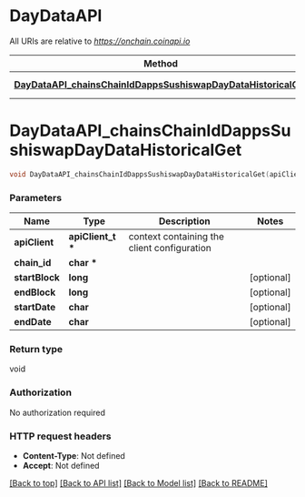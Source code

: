 # DayDataAPI

All URIs are relative to *https://onchain.coinapi.io*

Method | HTTP request | Description
------------- | ------------- | -------------
[**DayDataAPI_chainsChainIdDappsSushiswapDayDataHistoricalGet**](DayDataAPI.md#DayDataAPI_chainsChainIdDappsSushiswapDayDataHistoricalGet) | **GET** /chains/{chain_id}/dapps/sushiswap/dayData/historical | 


# **DayDataAPI_chainsChainIdDappsSushiswapDayDataHistoricalGet**
```c
void DayDataAPI_chainsChainIdDappsSushiswapDayDataHistoricalGet(apiClient_t *apiClient, char * chain_id, long startBlock, long endBlock, char startDate, char endDate);
```

### Parameters
Name | Type | Description  | Notes
------------- | ------------- | ------------- | -------------
**apiClient** | **apiClient_t \*** | context containing the client configuration |
**chain_id** | **char \*** |  | 
**startBlock** | **long** |  | [optional] 
**endBlock** | **long** |  | [optional] 
**startDate** | **char** |  | [optional] 
**endDate** | **char** |  | [optional] 

### Return type

void

### Authorization

No authorization required

### HTTP request headers

 - **Content-Type**: Not defined
 - **Accept**: Not defined

[[Back to top]](#) [[Back to API list]](../README.md#documentation-for-api-endpoints) [[Back to Model list]](../README.md#documentation-for-models) [[Back to README]](../README.md)

